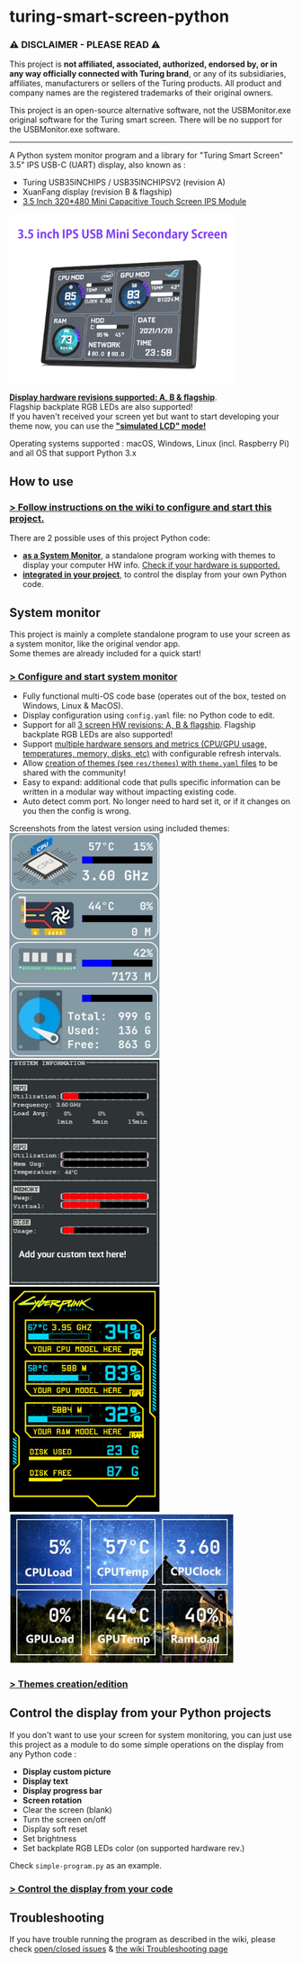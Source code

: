 # turing-smart-screen-python

### ⚠️ DISCLAIMER - PLEASE READ ⚠️

This project is **not affiliated, associated, authorized, endorsed by, or in any way officially connected with Turing brand**, or any of its subsidiaries, affiliates, manufacturers or sellers of the Turing products. All product and company names are the registered trademarks of their original owners.

This project is an open-source alternative software, not the USBMonitor.exe original software for the Turing smart screen. There will be no support for the USBMonitor.exe software.

---

A Python system monitor program and a library for "Turing Smart Screen" 3.5" IPS USB-C (UART) display, also known as :
- Turing USB35INCHIPS / USB35INCHIPSV2 (revision A)
- XuanFang display (revision B & flagship)
- [3.5 Inch 320*480 Mini Capacitive Touch Screen IPS Module](https://www.aliexpress.com/item/1005003723773653.html)

<img src="res/docs/smart-screen-2.webp" height="300" />

[**Display hardware revisions supported: A, B & flagship**](https://github.com/mathoudebine/turing-smart-screen-python/wiki/Hardware-revisions).  
Flagship backplate RGB LEDs are also supported!  
If you haven't received your screen yet but want to start developing your theme now, you can use the [**"simulated LCD" mode!**](https://github.com/mathoudebine/turing-smart-screen-python/wiki/Simulated-display)

Operating systems supported : macOS, Windows, Linux (incl. Raspberry Pi) and all OS that support Python 3.x


## How to use

### [> Follow instructions on the wiki to configure and start this project.](https://github.com/mathoudebine/turing-smart-screen-python/wiki)

There are 2 possible uses of this project Python code:
* **[as a System Monitor](#system-monitor)**, a standalone program working with themes to display your computer HW info.
[Check if your hardware is supported.](https://github.com/mathoudebine/turing-smart-screen-python/wiki/System-monitor-:-hardware-support)
* **[integrated in your project](#control-the-display-from-your-python-projects)**, to control the display from your own Python code.

## System monitor

This project is mainly a complete standalone program to use your screen as a system monitor, like the original vendor app.  
Some themes are already included for a quick start!
### [> Configure and start system monitor](https://github.com/mathoudebine/turing-smart-screen-python/wiki/System-monitor-:-how-to-start)
* Fully functional multi-OS code base (operates out of the box, tested on Windows, Linux & MacOS).
* Display configuration using `config.yaml` file: no Python code to edit.
* Support for all [3 screen HW revisions: A, B & flagship](https://github.com/mathoudebine/turing-smart-screen-python/wiki/Hardware-revisions). Flagship backplate RGB LEDs are also supported!
* Support [multiple hardware sensors and metrics (CPU/GPU usage, temperatures, memory, disks, etc)](https://github.com/mathoudebine/turing-smart-screen-python/wiki/System-monitor-:-themes#stats-entry) with configurable refresh intervals.
* Allow [creation of themes (see `res/themes`) with `theme.yaml` files](https://github.com/mathoudebine/turing-smart-screen-python/wiki/System-monitor-:-themes) to be shared with the community!
* Easy to expand: additional code that pulls specific information can be written in a modular way without impacting existing code.
* Auto detect comm port. No longer need to hard set it, or if it changes on you then the config is wrong.

Screenshots from the latest version using included themes:  
<img src="res/docs/Theme3.5Inch.jpg" height="400" /> <img src="res/docs/ThemeTerminal.jpg" height="400" /> <img src="res/docs/ThemeCyberpunk.png" height="400" /> <img src="res/docs/ThemeLandscape6Grid.jpg" width="400" />

### [> Themes creation/edition](https://github.com/mathoudebine/turing-smart-screen-python/wiki/System-monitor-:-themes)

## Control the display from your Python projects

If you don't want to use your screen for system monitoring, you can just use this project as a module to do some simple operations on the display from any Python code :
- **Display custom picture**
- **Display text**
- **Display progress bar**
- **Screen rotation**
- Clear the screen (blank)
- Turn the screen on/off
- Display soft reset
- Set brightness
- Set backplate RGB LEDs color (on supported hardware rev.) 

Check `simple-program.py` as an example.

### [> Control the display from your code](https://github.com/mathoudebine/turing-smart-screen-python/wiki/Control-screen-from-your-own-code)

## Troubleshooting
If you have trouble running the program as described in the wiki, please check [open/closed issues](https://github.com/mathoudebine/turing-smart-screen-python/issues) & [the wiki Troubleshooting page](https://github.com/mathoudebine/turing-smart-screen-python/wiki/Troubleshooting)



